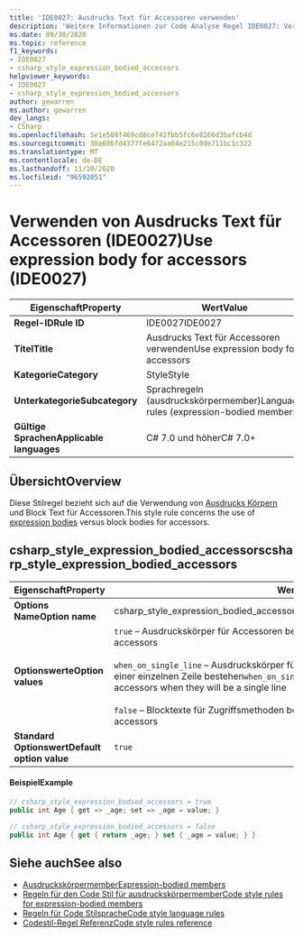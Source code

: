 ```yaml
---
title: 'IDE0027: Ausdrucks Text für Accessoren verwenden'
description: 'Weitere Informationen zur Code Analyse Regel IDE0027: Verwenden von Ausdrucks Text für Accessoren'
ms.date: 09/30/2020
ms.topic: reference
f1_keywords:
- IDE0027
- csharp_style_expression_bodied_accessors
helpviewer_keywords:
- IDE0027
- csharp_style_expression_bodied_accessors
author: gewarren
ms.author: gewarren
dev_langs:
- CSharp
ms.openlocfilehash: 5e1e508f469cd8ce742fbb5fc6e8266d3bafcb4d
ms.sourcegitcommit: 30a686fd4377fe6472aa04e215c0de711bc1c322
ms.translationtype: MT
ms.contentlocale: de-DE
ms.lasthandoff: 11/10/2020
ms.locfileid: "96592051"
---
```

# <a name="use-expression-body-for-accessors-ide0027"></a><span data-ttu-id="fe20d-103">Verwenden von Ausdrucks Text für Accessoren (IDE0027)</span><span class="sxs-lookup"><span data-stu-id="fe20d-103">Use expression body for accessors (IDE0027)</span></span>

|<span data-ttu-id="fe20d-104">Eigenschaft</span><span class="sxs-lookup"><span data-stu-id="fe20d-104">Property</span></span>|<span data-ttu-id="fe20d-105">Wert</span><span class="sxs-lookup"><span data-stu-id="fe20d-105">Value</span></span>|
|-|-|
| <span data-ttu-id="fe20d-106">**Regel-ID**</span><span class="sxs-lookup"><span data-stu-id="fe20d-106">**Rule ID**</span></span> | <span data-ttu-id="fe20d-107">IDE0027</span><span class="sxs-lookup"><span data-stu-id="fe20d-107">IDE0027</span></span> |
| <span data-ttu-id="fe20d-108">**Titel**</span><span class="sxs-lookup"><span data-stu-id="fe20d-108">**Title**</span></span> | <span data-ttu-id="fe20d-109">Ausdrucks Text für Accessoren verwenden</span><span class="sxs-lookup"><span data-stu-id="fe20d-109">Use expression body for accessors</span></span> |
| <span data-ttu-id="fe20d-110">**Kategorie**</span><span class="sxs-lookup"><span data-stu-id="fe20d-110">**Category**</span></span> | <span data-ttu-id="fe20d-111">Style</span><span class="sxs-lookup"><span data-stu-id="fe20d-111">Style</span></span> |
| <span data-ttu-id="fe20d-112">**Unterkategorie**</span><span class="sxs-lookup"><span data-stu-id="fe20d-112">**Subcategory**</span></span> | <span data-ttu-id="fe20d-113">Sprachregeln (ausdruckskörpermember)</span><span class="sxs-lookup"><span data-stu-id="fe20d-113">Language rules (expression-bodied members)</span></span> |
| <span data-ttu-id="fe20d-114">**Gültige Sprachen**</span><span class="sxs-lookup"><span data-stu-id="fe20d-114">**Applicable languages**</span></span> | <span data-ttu-id="fe20d-115">C# 7.0 und höher</span><span class="sxs-lookup"><span data-stu-id="fe20d-115">C# 7.0+</span></span> |

## <a name="overview"></a><span data-ttu-id="fe20d-116">Übersicht</span><span class="sxs-lookup"><span data-stu-id="fe20d-116">Overview</span></span>

<span data-ttu-id="fe20d-117">Diese Stilregel bezieht sich auf die Verwendung von [Ausdrucks Körpern](../../../csharp/programming-guide/statements-expressions-operators/expression-bodied-members.md) und Block Text für Accessoren.</span><span class="sxs-lookup"><span data-stu-id="fe20d-117">This style rule concerns the use of [expression bodies](../../../csharp/programming-guide/statements-expressions-operators/expression-bodied-members.md) versus block bodies for accessors.</span></span>

## <a name="csharp_style_expression_bodied_accessors"></a><span data-ttu-id="fe20d-118">csharp_style_expression_bodied_accessors</span><span class="sxs-lookup"><span data-stu-id="fe20d-118">csharp_style_expression_bodied_accessors</span></span>

|<span data-ttu-id="fe20d-119">Eigenschaft</span><span class="sxs-lookup"><span data-stu-id="fe20d-119">Property</span></span>|<span data-ttu-id="fe20d-120">Wert</span><span class="sxs-lookup"><span data-stu-id="fe20d-120">Value</span></span>|
|-|-|
| <span data-ttu-id="fe20d-121">**Options Name**</span><span class="sxs-lookup"><span data-stu-id="fe20d-121">**Option name**</span></span> | <span data-ttu-id="fe20d-122">csharp_style_expression_bodied_accessors</span><span class="sxs-lookup"><span data-stu-id="fe20d-122">csharp_style_expression_bodied_accessors</span></span>
| <span data-ttu-id="fe20d-123">**Optionswerte**</span><span class="sxs-lookup"><span data-stu-id="fe20d-123">**Option values**</span></span> | <span data-ttu-id="fe20d-124">`true` – Ausdruckskörper für Accessoren bevorzugen</span><span class="sxs-lookup"><span data-stu-id="fe20d-124">`true` - Prefer expression bodies for accessors</span></span><br /><br /><span data-ttu-id="fe20d-125">`when_on_single_line` – Ausdruckskörper für Accessoren bevorzugen, wenn diese aus einer einzelnen Zeile bestehen</span><span class="sxs-lookup"><span data-stu-id="fe20d-125">`when_on_single_line` - Prefer expression bodies for accessors when they will be a single line</span></span><br /><br /><span data-ttu-id="fe20d-126">`false` – Blocktexte für Zugriffsmethoden bevorzugen.</span><span class="sxs-lookup"><span data-stu-id="fe20d-126">`false` - Prefer block bodies for accessors</span></span> |
| <span data-ttu-id="fe20d-127">**Standard Optionswert**</span><span class="sxs-lookup"><span data-stu-id="fe20d-127">**Default option value**</span></span> | `true` |

#### <a name="example"></a><span data-ttu-id="fe20d-128">Beispiel</span><span class="sxs-lookup"><span data-stu-id="fe20d-128">Example</span></span>

```csharp
// csharp_style_expression_bodied_accessors = true
public int Age { get => _age; set => _age = value; }

// csharp_style_expression_bodied_accessors = false
public int Age { get { return _age; } set { _age = value; } }
```

## <a name="see-also"></a><span data-ttu-id="fe20d-129">Siehe auch</span><span class="sxs-lookup"><span data-stu-id="fe20d-129">See also</span></span>

- [<span data-ttu-id="fe20d-130">Ausdruckskörpermember</span><span class="sxs-lookup"><span data-stu-id="fe20d-130">Expression-bodied members</span></span>](../../../csharp/programming-guide/statements-expressions-operators/expression-bodied-members.md)
- [<span data-ttu-id="fe20d-131">Regeln für den Code Stil für ausdruckskörpermember</span><span class="sxs-lookup"><span data-stu-id="fe20d-131">Code style rules for expression-bodied members</span></span>](expression-bodied-members.md)
- [<span data-ttu-id="fe20d-132">Regeln für Code Stilsprache</span><span class="sxs-lookup"><span data-stu-id="fe20d-132">Code style language rules</span></span>](language-rules.md)
- [<span data-ttu-id="fe20d-133">Codestil-Regel Referenz</span><span class="sxs-lookup"><span data-stu-id="fe20d-133">Code style rules reference</span></span>](index.md)
